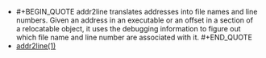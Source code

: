 - #+BEGIN_QUOTE
  addr2line translates addresses into file names and line numbers. Given an address in an executable or an offset in a section of a relocatable object, it uses the debugging information to figure out which file name and line number are associated with it.
  #+END_QUOTE
- [addr2line(1)](https://linux.die.net/man/1/addr2line)